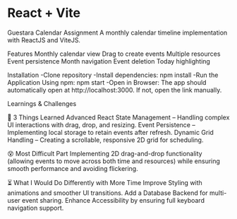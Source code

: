 # React + Vite

Guestara Calendar Assignment
A monthly calendar timeline implementation with ReactJS and ViteJS.

Features
Monthly calendar view
Drag to create events
Multiple resources
Event persistence
Month navigation
Event deletion
Today highlighting

Installation
-Clone repository
-Install dependencies: npm install
-Run the Application Using npm: npm start
-Open in Browser: The app should automatically open at http://localhost:3000. If not, open the link manually.

Learnings & Challenges

🧠 3 Things Learned Advanced React State Management – Handling complex UI interactions with drag, drop, and resizing. Event Persistence – Implementing local storage to retain events after refresh. Dynamic Grid Handling – Creating a scrollable, responsive 2D grid for scheduling.

😵 Most Difficult Part Implementing 2D drag-and-drop functionality (allowing events to move across both time and resources) while ensuring smooth performance and avoiding flickering.

⏳ What I Would Do Differently with More Time Improve Styling with animations and smoother UI transitions. Add a Database Backend for multi-user event sharing. Enhance Accessibility by ensuring full keyboard navigation support.
